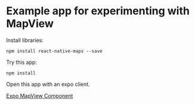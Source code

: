# Example app for experimenting with MapView

Install libraries:
```
npm install react-native-maps --save
```

Try this app:
```
npm install
```
Open this app with an expo client.

[Expo MapView Component](https://docs.expo.io/versions/v26.0.0/sdk/map-view)
